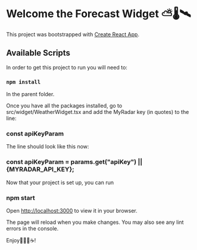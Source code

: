 # Welcome the Forecast Widget ⛅🌡️🛰️

This project was bootstrapped with [Create React App](https://github.com/facebook/create-react-app).

## Available Scripts

In order to get this project to run you will need to:

### `npm install`

In the parent folder. 

Once you have all the packages installed, go to src/widget/WeatherWidget.tsx and add the MyRadar key (in quotes) to the line:

### const apiKeyParam 

The line should look like this now:

### const apiKeyParam = params.get("apiKey") || {MYRADAR_API_KEY}; 

Now that your project is set up, you can run

### npm start

Open [http://localhost:3000](http://localhost:3000) to view it in your browser.

The page will reload when you make changes.
You may also see any lint errors in the console.

Enjoy👩🏽‍💻☕!
